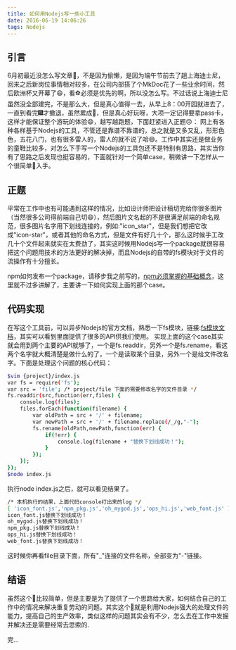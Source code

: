 ```yaml
---
title: 如何用Nodejs写一些小工具
date: 2016-06-19 14:06:26
tags: Nodejs
---
```


## 引言

6月初最近没怎么写文章👿，不是因为偷懒，是因为端午节前去了趟上海迪士尼，回来之后新岗位事情相对较多，在公司内部搭了个MkDoc花了一些业余时间，然后欧洲杯又开幕了😄，看⚽必须是️优先的啊，所以没怎么写。不过话说上海迪士尼虽然没全部建完，不是那么大，但是真心值得一去，从早上8：00开园就进去了，一直到看完🎆才撤退，虽然累成🐶，但是真心好玩呀，大项一定记得要拿pass卡，这样才能保证整个游玩的体验😄，越写越跑题，下面赶紧进入正题😢：
网上有各种各样基于Nodejs的工具，不管还是靠谱不靠谱的，总之就是又多又乱，形形色色，五花八门，也有很多雷人的，雷人的就不说了哈😄。工作中其实还是做业务的童鞋比较多，对怎么下手写一个Nodejs的工具包还不是特别有思路，其实当你有了思路之后发现也挺容易的，下面就针对一个简单case，稍微讲一下怎样从一个很简单🌰入手。

## 正题

平常在工作中也有可能遇到这样的情况，比如设计师把设计稿切完给你很多图片（当然很多公司得前端自己切😄），然后图片文名起的不是很满足前端的命名规范，很多图片名字用下划线连接的，例如:"icon_star"，但是我们想把它改成"icon-star"，或者其他的命名方式，但是文件有好几十个，那么这时候手工改几十个文件起来就实在太费劲了，其实这时候用Nodejs写一个package就很容易把这个问题用技术的方法更好的解决掉，而且Nodejs的自带的fs模块对于文件的流操作有十分擅长。

npm如何发布一个package，请移步我之前写的，[npm必须掌握的基础概念](https://codefilled.com/2016/05/16/npm%E5%BF%85%E9%A1%BB%E6%8E%8C%E6%8F%A1%E7%9A%84%E5%9F%BA%E7%A1%80%E6%A6%82%E5%BF%B5/)，这里就不过多讲解了，主要讲一下如何实现上面的那个case。

## 代码实现

在写这个工具前，可以异步Nodejs的官方文档，熟悉一下fs模块，链接:[fs模块文档](https://nodejs.org/dist/latest-v6.x/docs/api/fs.html)，其实可以看到里面提供了很多的API供我们使用。
实现上面的这个case其实就会用到两个主要的API就够了，一个是fs.readdir，另外一个是fs.rename，看这两个名字就大概清楚是做什么的了，一个是读取某个目录，另外一个是给文件改名字。下面是处理这个问题的核心代码：

``` bash
$vim {project}/index.js
var fs = require('fs');
var src = 'file'; /* project/file 下面的需要修改名字的文件目录 */
fs.readdir(src,function(err,files) {
	console.log(files);
	files.forEach(function(filename) {
		var oldPath = src + '/' + filename;
		var newPath = src + '/' + filename.replace(/_/g,"-");
		fs.rename(oldPath,newPath,function(err) {
			if(!err) {
				console.log(filename + "替换下划线成功！");
			}
		});
	});
});
$node index.js
``` 

执行node index.js之后，就可以看见结果了。

``` bash
/* 本机执行的结果，上面代码console打出来的log */
[ 'icon_font.js','npm_pkg.js','oh_mygod.js','ops_hi.js','web_font.js' ]
icon_font.js替换下划线成功！
oh_mygod.js替换下划线成功！
npm_pkg.js替换下划线成功！
ops_hi.js替换下划线成功！
web_font.js替换下划线成功！
``` 

这时候你再看file目录下面，所有"_"连接的文件名称，全部变为"-"链接。

## 结语

虽然这个🌰比较简单，但是主要是为了提供了一个思路给大家，如何结合自己的工作中的情况来解决重复劳动的问题。其实这个🌰就是利用Nodejs强大的处理文件的能力，提高自己的生产效率，类似这样的问题其实会有不少，怎么去在工作中发掘并解决还是需要经常去思索的.

完...


